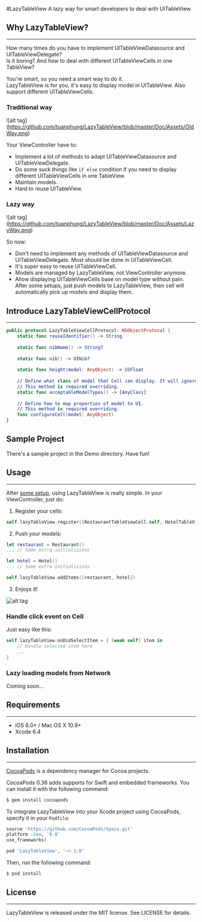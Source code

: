 #LazyTableView
A lazy way for smart developers to deal with UITableView.

## Why LazyTableView?
--------------
How many times do you have to implement UITableViewDatasource and UITableViewDelegate?<br />
Is it boring? And how to deal with different UITableViewCells in one TableView?

You're smart, so you need a smart way to do it.<br />
LazyTableView is for you, it's easy to display model in UITableView. Also support different UITableViewCells.
### Traditional way
![alt tag] (https://github.com/tuanphung/LazyTableView/blob/master/Doc/Assets/OldWay.png)

Your ViewController have to:
- Implement a lot of methods to adapt UITableViewDatasource and UITableViewDelegate.
- Do some suck things like `if else` condition if you need to display different UITableViewCells in one TableView.
- Maintain models.
- Hard to reuse UITableView.

### Lazy way
![alt tag] (https://github.com/tuanphung/LazyTableView/blob/master/Doc/Assets/LazyWay.png)

So now:
- Don't need to implement any methods of UITableViewDatasource and UITableViewDelegate. Most should be done in UITableViewCell.
- It's super easy to reuse UITableViewCell.
- Models are managed by LazyTableView, not ViewController anymore.
- Allow displaying UITableViewCells base on model type without pain. After some setups, just push models to LazyTableView, then cell will automatically pick up models and display them.

## Introduce LazyTableViewCellProtocol
--------------
```swift
public protocol LazyTableViewCellProtocol: NSObjectProtocol {
    static func reuseIdentifier() -> String
    
    static func nibName() -> String?
    
    static func nib() -> UINib?
    
    static func height(model: AnyObject) -> CGFloat
    
    // Define what class of model that Cell can display. It will ignore all models that type is not in list.
    // This method is required overriding.
    static func acceptableModelTypes() -> [AnyClass]
    
    // Define how to map properties of model to UI.
    // This method is required overriding.
    func configureCell(model: AnyObject)
}
```

Sample Project
--------------
There's a sample project in the Demo directory. Have fun!

## Usage
--------------
After [some setup](Doc/Examples.md), using LazyTableView is really simple. In your ViewController, just do:

1. Register your cells:
```swift
self.lazyTableView.register([RestaurantTableViewCell.self, HotelTableViewCell.self])
```
2. Push your models:
```swift
let restaurant = Restaurant()
... // Some extra initializions

let hotel = Hotel()
... // Some extra initializions

self.lazyTableView.addItems([restaurant, hotel])
```

3. Enjoys it!

![alt tag](https://github.com/tuanphung/LazyTableView/blob/master/Doc/Assets/Demo.gif)

### Handle click event on Cell
Just easy like this:
```swift
self.lazyTableView.onDidSelectItem = { [weak self] item in
    // Handle selected item here
    ...
}
```

### Lazy loading models from Network
Coming soon...

## Requirements
--------------
- iOS 8.0+ / Mac OS X 10.9+
- Xcode 6.4

## Installation
--------------
[CocoaPods](http://cocoapods.org) is a dependency manager for Cocoa projects.

CocoaPods 0.36 adds supports for Swift and embedded frameworks. You can install it with the following command:

```bash
$ gem install cocoapods
```
To integrate LazyTableView into your Xcode project using CocoaPods, specify it in your `Podfile`:

```ruby
source 'https://github.com/CocoaPods/Specs.git'
platform :ios, '8.0'
use_frameworks!

pod 'LazyTableView', '~> 1.0'
```

Then, run the following command:

```bash
$ pod install
```

## License
--------------
LazyTableView is released under the MIT license. See LICENSE for details.
